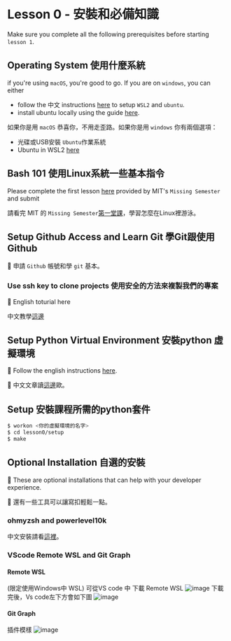 # Lesson 0 - 安裝和必備知識
Make sure you complete all the following prerequisites before starting `lesson 1`.

## Operating System 使用什麼系統
if you're using `macOS`, you're good to go. If you are on `windows`, you can either
* follow the 中文 instructions [here](https://docs.google.com/document/d/1EFyoKYi9EbRoJIhzJZHb6DwLKQOAy0yQCuj5b2nNQFQ/edit) to setup `WSL2` and `ubuntu`.
* install ubuntu locally using the guide [here](https://ubuntu.com/tutorials/install-ubuntu-desktop#1-overview).

如果你是用 `macOS` 恭喜你，不用走歪路。如果你是用 `windows` 你有兩個選項：
* 光碟或USB安裝 `Ubuntu`作業系統
* Ubuntu in WSL2 [here](https://docs.google.com/document/d/1EFyoKYi9EbRoJIhzJZHb6DwLKQOAy0yQCuj5b2nNQFQ/edit)

## Bash 101 使用Linux系統一些基本指令
Please complete the first lesson [here](https://missing.csail.mit.edu/2020/course-shell/) provided by MIT's `Missing Semester` and submit

請看完 MIT 的 `Missing Semester`[第一堂課](https://missing-semester-zh-hant.github.io/2020/course-shell/)，學習怎麼在Linux裡游泳。

## Setup Github Access and Learn Git 學Git跟使用Github
🚧 申請 `Github` 帳號和學 `git` 基本。

### Use ssh key to clone projects 使用安全的方法來複製我們的專案
🚧 English toturial here

中文教學[這邊](https://www.notion.so/ssh-git-clone-push-f461d03284ef4a99b7a4a3b32ba8247d)

## Setup Python Virtual Environment 安裝python 虛擬環境
🚧 Follow the english instructions [here](https://bootyburglar.medium.com/marie-kondo-your-python-dev-environment-391485be9b3f).

🚧 中文文章讀[這邊](https://www.notion.so/Marie-Kondo-Your-Python-Dev-Environment-e7a202fb78a74d64acacd766e6e18e6a)歐。

## Setup 安裝課程所需的python套件
``` bash
$ workon <你的虛擬環境的名字>
$ cd lesson0/setup
$ make
```

## Optional Installation 自選的安裝
🚧 These are optional installations that can help with your developer experience.

🚧 還有一些工具可以讓寫扣輕鬆一點。
### ohmyzsh and powerlevel10k
中文安裝請看[這裡](https://www.notion.so/terminal-oh-my-zsh-powerlevel10k-ba3aff2bfc3643f1a28600617e677d98)。
### VScode Remote WSL and Git Graph
#### Remote WSL
(限定使用Windows中 WSL) 可從VS code 中 下載 Remote WSL
![image](https://user-images.githubusercontent.com/84303723/124104042-72bdfa00-da94-11eb-998f-0ca47d99614f.png)
下載完後，Vs code左下方會如下圖
![image](https://user-images.githubusercontent.com/84303723/124104153-91bc8c00-da94-11eb-9aa1-4795cc315663.png)

#### Git Graph
插件模樣
![image](https://user-images.githubusercontent.com/84303723/124104440-de07cc00-da94-11eb-8c06-fa3a1f2b047b.png)



